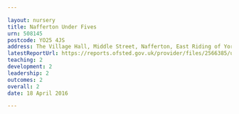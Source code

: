 ```yaml
---

layout: nursery
title: Nafferton Under Fives
urn: 508145
postcode: YO25 4JS
address: The Village Hall, Middle Street, Nafferton, East Riding of Yorkshire, YO25 4JS
latestReportUrl: https://reports.ofsted.gov.uk/provider/files/2566385/urn/508145.pdf
teaching: 2
development: 2
leadership: 2
outcomes: 2
overall: 2
date: 18 April 2016

---
```


